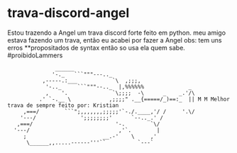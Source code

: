 # trava-discord-angel
Estou trazendo a Angel um trava discord forte feito em python.
meu amigo estava fazendo um trava, então eu acabei por fazer a Angel
obs: tem uns erros **propositados de syntax então so usa ela quem sabe. #proibidoLammers
```
               ______
              '-._   ```"""---.._
           ,-----.:___           `\  ,;;;,
            '-.._     ```"""--.._  |,%%%%%%              _
            ,    '.              `\;;;;  -\      _    _.'/\
          .' `-.__ \            ,;;;;" .__{=====/_)==:_  || M M Melhor trava de sempre feito por: Kristian
     ,===/        ```";,,,,,,,;;;;;'`-./.____,'/ /     '.\/
    '---/              ';;;;;;;;'      `--.._.' /
   ,===/                          '-.        `\/
  '---/                            ,'`.        |
     ;                        __.-'    \     ,'
      \______,,.....------'''``          `---`
     
     
     
